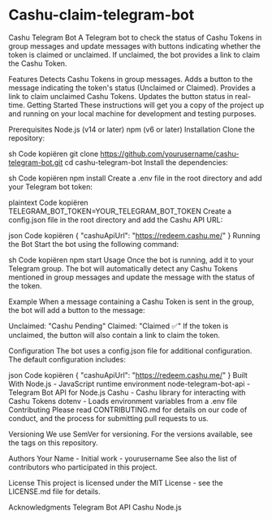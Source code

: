 # Cashu-claim-telegram-bot


Cashu Telegram Bot
A Telegram bot to check the status of Cashu Tokens in group messages and update messages with buttons indicating whether the token is claimed or unclaimed. If unclaimed, the bot provides a link to claim the Cashu Token.

Features
Detects Cashu Tokens in group messages.
Adds a button to the message indicating the token's status (Unclaimed or Claimed).
Provides a link to claim unclaimed Cashu Tokens.
Updates the button status in real-time.
Getting Started
These instructions will get you a copy of the project up and running on your local machine for development and testing purposes.

Prerequisites
Node.js (v14 or later)
npm (v6 or later)
Installation
Clone the repository:

sh
Code kopiëren
git clone https://github.com/yourusername/cashu-telegram-bot.git
cd cashu-telegram-bot
Install the dependencies:

sh
Code kopiëren
npm install
Create a .env file in the root directory and add your Telegram bot token:

plaintext
Code kopiëren
TELEGRAM_BOT_TOKEN=YOUR_TELEGRAM_BOT_TOKEN
Create a config.json file in the root directory and add the Cashu API URL:

json
Code kopiëren
{
  "cashuApiUrl": "https://redeem.cashu.me/"
}
Running the Bot
Start the bot using the following command:

sh
Code kopiëren
npm start
Usage
Once the bot is running, add it to your Telegram group. The bot will automatically detect any Cashu Tokens mentioned in group messages and update the message with the status of the token.

Example
When a message containing a Cashu Token is sent in the group, the bot will add a button to the message:

Unclaimed: "Cashu Pending"
Claimed: "Claimed ✅"
If the token is unclaimed, the button will also contain a link to claim the token.

Configuration
The bot uses a config.json file for additional configuration. The default configuration includes:

json
Code kopiëren
{
  "cashuApiUrl": "https://redeem.cashu.me/"
}
Built With
Node.js - JavaScript runtime environment
node-telegram-bot-api - Telegram Bot API for Node.js
Cashu - Cashu library for interacting with Cashu Tokens
dotenv - Loads environment variables from a .env file
Contributing
Please read CONTRIBUTING.md for details on our code of conduct, and the process for submitting pull requests to us.

Versioning
We use SemVer for versioning. For the versions available, see the tags on this repository.

Authors
Your Name - Initial work - yourusername
See also the list of contributors who participated in this project.

License
This project is licensed under the MIT License - see the LICENSE.md file for details.

Acknowledgments
Telegram Bot API
Cashu
Node.js
